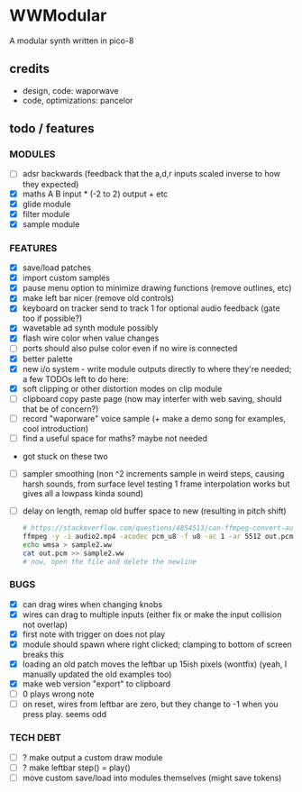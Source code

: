 # WWModular

A modular synth written in pico-8

## credits
- design, code: waporwave
- code, optimizations: pancelor

## todo / features

### MODULES
- [ ] adsr backwards (feedback that the a,d,r inputs scaled inverse to how they expected)
- [x] maths A B input * (-2 to 2) output + etc
- [x] glide module
- [x] filter module
- [x] sample module

### FEATURES
- [x] save/load patches
- [x] import custom samples
- [x] pause menu option to minimize drawing functions (remove outlines, etc)
- [x] make left bar nicer (remove old controls)
- [x] keyboard on tracker send to track 1 for optional audio feedback (gate too if possible?)
- [x] wavetable ad synth module possibly
- [x] flash wire color when value changes
- [ ] ports should also pulse color even if no wire is connected
- [x] better palette
- [x] new i/o system - write module outputs directly to where they're needed; a few TODOs left to do here:
- [x] soft clipping or other distortion modes on clip module
- [ ] clipboard copy paste page (now may interfer with web saving, should that be of concern?)
- [ ] record "waporware" voice sample (+ make a demo song for examples, cool introduction)
- [ ] find a useful space for maths? maybe not needed

- got stuck on these two
- [ ] sampler smoothing (non ^2 increments sample in weird steps, causing harsh sounds, from surface level testing 1 frame interpolation works but gives all a lowpass kinda sound)
- [ ] delay on length, remap old buffer space to new (resulting in pitch shift)

  ```bash
  # https://stackoverflow.com/questions/4854513/can-ffmpeg-convert-audio-to-raw-pcm-if-so-how
  ffmpeg -y -i audio2.mp4 -acodec pcm_u8 -f u8 -ac 1 -ar 5512 out.pcm
  echo wmsa > sample2.ww
  cat out.pcm >> sample2.ww
  # now, open the file and delete the newline
  ```

### BUGS
- [x] can drag wires when changing knobs
- [x] wires can drag to multiple inputs (either fix or make the input collision not overlap)
- [x] first note with trigger on does not play
- [x] module should spawn where right clicked; clamping to bottom of screen breaks this
- [x] loading an old patch moves the leftbar up 15ish pixels (wontfix) (yeah, I manually updated the old examples too)
- [x] make web version "export" to clipboard
- [ ] 0 plays wrong note
- [ ] on reset, wires from leftbar are zero, but they change to -1 when you press play. seems odd

### TECH DEBT
- [ ] ? make output a custom draw module
- [ ] ? make leftbar step() = play()
- [ ] move custom save/load into modules themselves (might save tokens)
